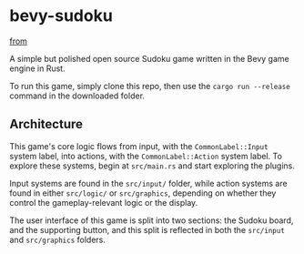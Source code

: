 # bevy-sudoku

[from](https://github.com/Leafwing-Studios/bevy-sudoku)

A simple but polished open source Sudoku game written in the Bevy game engine in Rust.

To run this game, simply clone this repo, then use the `cargo run --release` command in the downloaded folder.

## Architecture

This game's core logic flows from input, with the `CommonLabel::Input` system label, into actions, with the `CommonLabel::Action` system label.
To explore these systems, begin at `src/main.rs` and start exploring the plugins.

Input systems are found in the `src/input/` folder, while action systems are found in either `src/logic/` or `src/graphics`, depending on whether they control the gameplay-relevant logic or the display.

The user interface of this game is split into two sections: the Sudoku board, and the supporting button, and this split is reflected in both the `src/input` and `src/graphics` folders.

